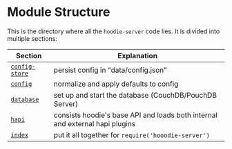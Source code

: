 # Module Structure

This is the directory where all the `hoodie-server` code lies. It is divided into multiple sections:

| Section | Explanation |
| --- | --- |
| [`config-store`](config-store.js) | persist config in "data/config.json" |
| [`config`](config.js) | normalize and apply defaults to config |
| [`database`](database) | set up and start the database (CouchDB/PouchDB Server) |
| [`hapi`](hapi) | consists hoodie's base API and loads both internal and external hapi plugins |
| [`index`](index.js) | put it all together for `require('hooodie-server')` |
